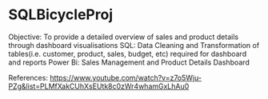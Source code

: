 # SQLBicycleProj
Objective: To provide a detailed overview of sales and product details through dashboard visualisations
SQL: Data Cleaning and Transformation of tables(i.e. customer, product, sales, budget, etc) required for dashboard and reports
Power Bi: Sales Management and Product Details Dashboard 

References:
https://www.youtube.com/watch?v=z7o5Wju-PZg&list=PLMfXakCUhXsEUtk8c0zWr4whamGxLhAu0
